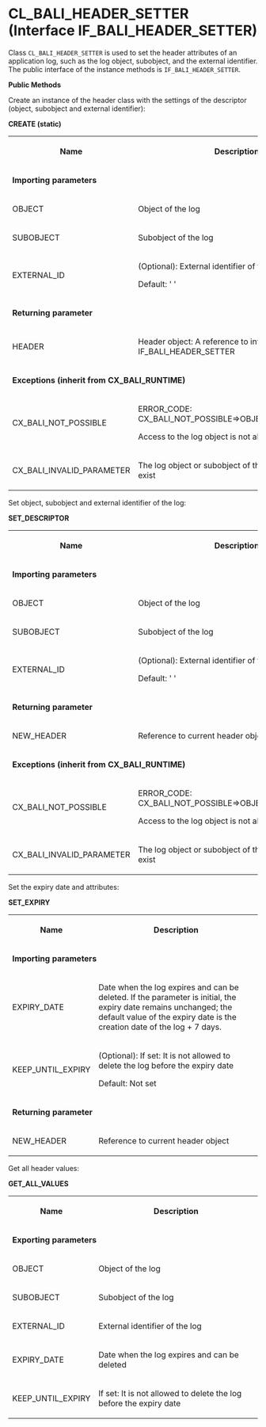 <!-- loio83c9ad55ceb040a8bf3827a573773f43 -->

# CL\_BALI\_HEADER\_SETTER \(Interface IF\_BALI\_HEADER\_SETTER\)

Class `CL_BALI_HEADER_SETTER` is used to set the header attributes of an application log, such as the log object, subobject, and the external identifier. The public interface of the instance methods is `IF_BALI_HEADER_SETTER`.

**Public Methods**



Create an instance of the header class with the settings of the descriptor \(object, subobject and external identifier\):

<a name="loio83c9ad55ceb040a8bf3827a573773f43__table_xkf_sjb_xlb"/>**CREATE \(static\)**


<table>
<tr>
<th>

Name



</th>
<th>

Description



</th>
</tr>
<tr>
<td colspan="2">

**Importing parameters**



</td>
</tr>
<tr>
<td>

OBJECT



</td>
<td>

Object of the log



</td>
</tr>
<tr>
<td>

SUBOBJECT



</td>
<td>

Subobject of the log



</td>
</tr>
<tr>
<td>

EXTERNAL\_ID



</td>
<td>

\(Optional\): External identifier of the log

Default: ' '



</td>
</tr>
<tr>
<td colspan="2">

**Returning parameter**



</td>
</tr>
<tr>
<td>

HEADER



</td>
<td>

Header object: A reference to interface IF\_BALI\_HEADER\_SETTER



</td>
</tr>
<tr>
<td colspan="2">

**Exceptions \(inherit from CX\_BALI\_RUNTIME\)**



</td>
</tr>
<tr>
<td>

CX\_BALI\_NOT\_POSSIBLE



</td>
<td>

ERROR\_CODE: CX\_BALI\_NOT\_POSSIBLE=\>OBJECT\_NOT\_ALLOWED:

Access to the log object is not allowed



</td>
</tr>
<tr>
<td>

CX\_BALI\_INVALID\_PARAMETER



</td>
<td>

The log object or subobject of the header doesn't exist



</td>
</tr>
</table>



Set object, subobject and external identifier of the log:

<a name="loio83c9ad55ceb040a8bf3827a573773f43__table_ism_nzh_xlb"/>**SET\_DESCRIPTOR**


<table>
<tr>
<th>

Name



</th>
<th>

Description



</th>
</tr>
<tr>
<td colspan="2">

**Importing parameters**



</td>
</tr>
<tr>
<td>

OBJECT



</td>
<td>

Object of the log



</td>
</tr>
<tr>
<td>

SUBOBJECT



</td>
<td>

Subobject of the log



</td>
</tr>
<tr>
<td>

EXTERNAL\_ID



</td>
<td>

\(Optional\): External identifier of the log

Default: ' '



</td>
</tr>
<tr>
<td colspan="2">

**Returning parameter**



</td>
</tr>
<tr>
<td>

NEW\_HEADER



</td>
<td>

Reference to current header object



</td>
</tr>
<tr>
<td colspan="2">

**Exceptions \(inherit from CX\_BALI\_RUNTIME\)**



</td>
</tr>
<tr>
<td>

CX\_BALI\_NOT\_POSSIBLE



</td>
<td>

ERROR\_CODE: CX\_BALI\_NOT\_POSSIBLE=\>OBJECT\_NOT\_ALLOWED:

Access to the log object is not allowed



</td>
</tr>
<tr>
<td>

CX\_BALI\_INVALID\_PARAMETER



</td>
<td>

The log object or subobject of the header doesn't exist



</td>
</tr>
</table>



Set the expiry date and attributes:

<a name="loio83c9ad55ceb040a8bf3827a573773f43__table_yfn_5zh_xlb"/>**SET\_EXPIRY**


<table>
<tr>
<th>

Name



</th>
<th>

Description



</th>
</tr>
<tr>
<td colspan="2">

**Importing parameters**



</td>
</tr>
<tr>
<td>

EXPIRY\_DATE



</td>
<td>

Date when the log expires and can be deleted. If the parameter is initial, the expiry date remains unchanged; the default value of the expiry date is the creation date of the log + 7 days.



</td>
</tr>
<tr>
<td>

KEEP\_UNTIL\_EXPIRY



</td>
<td>

\(Optional\): If set: It is not allowed to delete the log before the expiry date

Default: Not set



</td>
</tr>
<tr>
<td colspan="2">

**Returning parameter**



</td>
</tr>
<tr>
<td>

NEW\_HEADER



</td>
<td>

Reference to current header object



</td>
</tr>
</table>



Get all header values:

<a name="loio83c9ad55ceb040a8bf3827a573773f43__table_lbw_d13_xlb"/>**GET\_ALL\_VALUES**


<table>
<tr>
<th>

Name



</th>
<th>

Description



</th>
</tr>
<tr>
<td colspan="2">

**Exporting parameters**



</td>
</tr>
<tr>
<td>

OBJECT



</td>
<td>

Object of the log



</td>
</tr>
<tr>
<td>

SUBOBJECT



</td>
<td>

Subobject of the log



</td>
</tr>
<tr>
<td>

EXTERNAL\_ID



</td>
<td>

External identifier of the log



</td>
</tr>
<tr>
<td>

EXPIRY\_DATE



</td>
<td>

Date when the log expires and can be deleted



</td>
</tr>
<tr>
<td>

KEEP\_UNTIL\_EXPIRY



</td>
<td>

If set: It is not allowed to delete the log before the expiry date



</td>
</tr>
</table>

